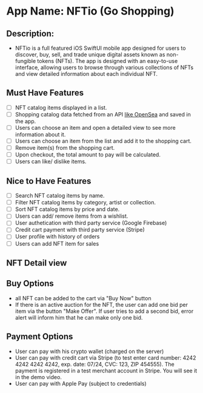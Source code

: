 # App Name: NFTio (Go Shopping)

## Description:

- NFTio is a full featured iOS SwiftUI mobile app designed for users to discover, buy, sell, and trade unique digital assets known as non-fungible tokens (NFTs). The app is designed with an easy-to-use interface, allowing users to browse through various collections of NFTs and view detailed information about each individual NFT.

## Must Have Features

- [ ] NFT catalog items displayed in a list.
- [ ] Shopping catalog data fetched from an API [like OpenSea](https://docs.opensea.io/reference/api-overview) and saved in the app.
- [ ] Users can choose an item and open a detailed view to see more information about it.
- [ ] Users can choose an item from the list and add it to the shopping cart.
- [ ] Remove item(s) from the shopping cart.
- [ ] Upon checkout, the total amount to pay will be calculated.
- [ ] Users can like/ dislike items.

## Nice to Have Features

- [ ] Search NFT catalog items by name.
- [ ] Filter NFT catalog items by category, artist or collection.
- [ ] Sort NFT catalog items by price and date.
- [ ] Users can add/ remove items from a wishlist.
- [ ] User authetication with third party service (Google Firebase)
- [ ] Credit cart payment with third party service (Stripe)
- [ ] User profile with history of orders
- [ ] Users can add NFT item for sales

## NFT Detail view

## Buy Options

- all NFT can be added to the cart via "Buy Now" button
- If there is an active auction for the NFT, the user can add one bid per item via the button "Make Offer". If user tries to add a second bid, error alert will inform him that he can make only one bid.

## Payment Options

- User can pay with his crypto wallet (charged on the server)
- User can pay with credit cart via Stripe (to test enter card number: 4242 4242 4242 4242, exp. date: 07/24, CVC: 123, ZIP 454555). The payment is registered in a test merchant account in Stripe. You will see it in the demo video.
- User can pay with Apple Pay (subject to credentials)
